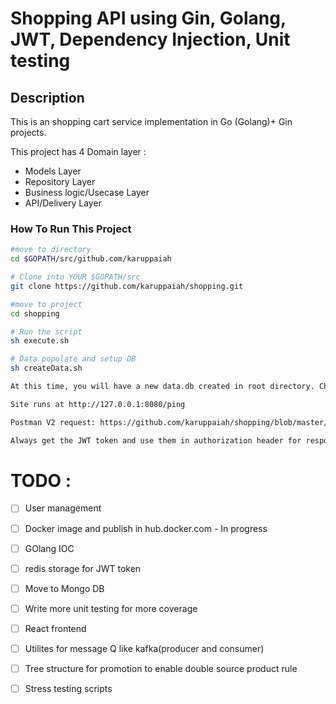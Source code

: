 
# Shopping API using Gin, Golang, JWT, Dependency Injection, Unit testing

## Description
This is an shopping cart service implementation in Go (Golang)+ Gin projects.

This project has  4 Domain layer :
 * Models Layer 
 * Repository Layer
 * Business logic/Usecase Layer  
 * API/Delivery Layer

### How To Run This Project

```bash
#move to directory
cd $GOPATH/src/github.com/karuppaiah

# Clone into YOUR $GOPATH/src
git clone https://github.com/karuppaiah/shopping.git

#move to project
cd shopping

# Run the script
sh execute.sh

# Data populate and setup DB
sh createData.sh

At this time, you will have a new data.db created in root directory. Change the DB if needed.

Site runs at http://127.0.0.1:8080/ping

Postman V2 request: https://github.com/karuppaiah/shopping/blob/master/golang%20shopping.postman_collection

Always get the JWT token and use them in authorization header for response.

```


# TODO :
- [ ]  User management
- [ ] Docker image and publish in hub.docker.com - In progress
- [ ] GOlang IOC
- [ ] redis storage for JWT token
- [ ] Move to Mongo DB
- [ ] Write more unit testing for more coverage
- [ ] React frontend
- [ ] Utilites for message Q like kafka(producer and consumer)
- [ ] Tree structure for promotion to enable double source product rule
- [ ] Stress testing scripts






